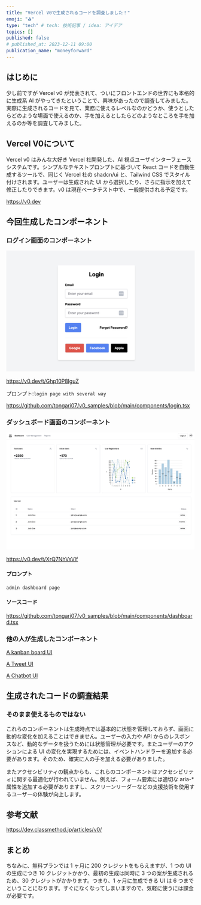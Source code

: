 ```yaml
---
title: "Vercel V0で生成されるコードを調査しました！"
emoji: "⛳"
type: "tech" # tech: 技術記事 / idea: アイデア
topics: []
published: false
# published_at: 2023-12-11 09:00
publication_name: "moneyforward"
---
```


## はじめに

少し前ですが Vercel v0 が発表されて、ついにフロントエンドの世界にも本格的に生成系 AI がやってきたということで、興味があったので調査してみました。実際に生成されるコードを見て、業務に使えるレベルなのかどうか、使うとしたらどのような場面で使えるのか、手を加えるとしたらどのようなところを手を加えるのか等を調査してみました。

## Vercel V0について

Vercel v0 はみんな大好き Vercel 社開発した、AI 視点ユーザインターフェースシステムです。シンプルなテキストプロンプトに基づいて React コードを自動生成するツールで、同じく Vercel 社の shadcn/ui と、Tailwind CSS でスタイル付けされます。ユーザーは生成された UI から選択したり、さらに指示を加えて修正したりできます。v0 は現在ベータテスト中で、一般提供される予定です。

https://v0.dev

## 今回生成したコンポーネント

### ログイン画面のコンポーネント

![Alt text](/images/vercel_v0_login-page.png)

https://v0.dev/t/Ghp10P8lguZ

プロンプト:`login page with several way`

https://github.com/tongari07/v0_samples/blob/main/components/login.tsx

### ダッシュボード画面のコンポーネント

![vervel_v0_dashboard-page.png](/images/vervel_v0_dashboard-page.png)

https://v0.dev/t/XrQ7NhVsVlf

#### プロンプト

`admin dashboard page`

#### ソースコード

https://github.com/tongari07/v0_samples/blob/main/components/dashboard.tsx

### 他の人が生成したコンポーネント

[A kanban board UI](https://v0.dev/t/btero0aK9VK)

[A Tweet UI](https://v0.dev/t/ZXXB7Tv)

[A Chatbot UI](https://v0.dev/t/N15eXD6Rifq)

## 生成されたコードの調査結果

### そのまま使えるものではない

これらのコンポーネントは生成時点では基本的に状態を管理しておらず、画面に動的な変化を加えることはできません。ユーザーの入力や API からのレスポンスなど、動的なデータを扱うためには状態管理が必要です。またユーザーのアクションによる UI の変化を実現するためには、イベントハンドラーを追加する必要があります。そのため、確実に人の手を加える必要がありました。

またアクセシビリティの観点からも、これらのコンポーネントはアクセシビリティに関する最適化が行われていません。例えば、フォーム要素には適切な aria-\*属性を追加する必要がありますし、スクリーンリーダーなどの支援技術を使用するユーザーの体験が向上します。

###

## 参考文献

https://dev.classmethod.jp/articles/v0/

## まとめ

ちなみに、無料プランでは 1 ヶ月に 200 クレジットをもらえますが、1 つの UI の生成につき 10 クレジットかかり、最初の生成は同時に 3 つの案が生成されるため、30 クレジットがかかります。つまり、1 ヶ月に生成できる UI は 6 つまでということになります。すぐになくなってしまいますので、気軽に使うには課金が必要です。
